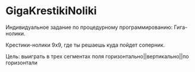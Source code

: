 # GigaKrestikiNoliki
Индивидуальное задание по процедурному программированию: Гига-нолики.

Крестики-нолики 9x9, где ты решаешь куда пойдет соперник.

Цель: выиграть в трех сегментах поля горизонтально||вертикально||по горизонтали

